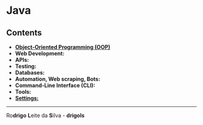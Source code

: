 # Java

## Contents

 - [**Object-Oriented Programming (OOP)**](modules/oop)
 - **Web Development:**
 - **APIs:**
 - **Testing:**
 - **Databases:**
 - **Automation, Web scraping, Bots:**
 - **Command-Line Interface (CLI):**
 - **Tools:**
 - [**Settings:**](modules/settings)

---

Ro**drigo** **L**eite da **S**ilva - **drigols**
